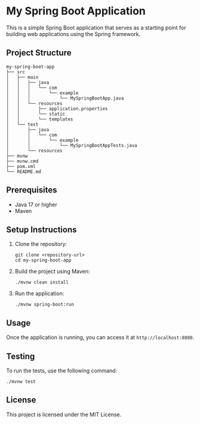 # My Spring Boot Application

This is a simple Spring Boot application that serves as a starting point for building web applications using the Spring framework.

## Project Structure

```
my-spring-boot-app
├── src
│   ├── main
│   │   ├── java
│   │   │   └── com
│   │   │       └── example
│   │   │           └── MySpringBootApp.java
│   │   └── resources
│   │       ├── application.properties
│   │       └── static
│   │       └── templates
│   └── test
│       ├── java
│       │   └── com
│       │       └── example
│       │           └── MySpringBootAppTests.java
│       └── resources
├── mvnw
├── mvnw.cmd
├── pom.xml
└── README.md
```

## Prerequisites

- Java 17 or higher
- Maven

## Setup Instructions

1. Clone the repository:
   ```
   git clone <repository-url>
   cd my-spring-boot-app
   ```

2. Build the project using Maven:
   ```
   ./mvnw clean install
   ```

3. Run the application:
   ```
   ./mvnw spring-boot:run
   ```

## Usage

Once the application is running, you can access it at `http://localhost:8080`.

## Testing

To run the tests, use the following command:
```
./mvnw test
```

## License

This project is licensed under the MIT License.